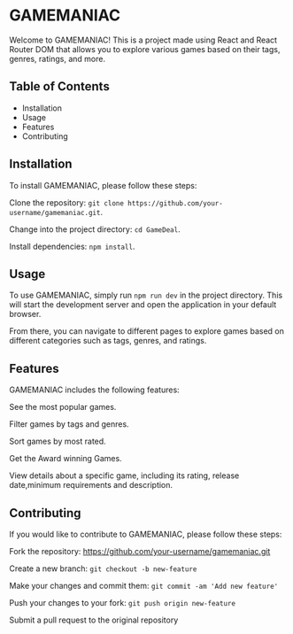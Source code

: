 # GAMEMANIAC

Welcome to GAMEMANIAC! This is a project made using React and React Router DOM that allows you to explore various games based on their tags, genres, ratings, and more.

## Table of Contents

- Installation
- Usage
- Features
- Contributing

## Installation

To install GAMEMANIAC, please follow these steps:

Clone the repository: `git clone https://github.com/your-username/gamemaniac.git`.

Change into the project directory: `cd GameDeal`.

Install dependencies: `npm install`.

## Usage

To use GAMEMANIAC, simply run `npm run dev` in the project directory. This will start the development server and open the application in your default browser.

From there, you can navigate to different pages to explore games based on different categories such as tags, genres, and ratings.

## Features

GAMEMANIAC includes the following features:

See the most popular games. 

Filter games by tags and genres.

Sort games by most rated.

Get the Award winning Games.

View details about a specific game, including its rating, release date,minimum requirements and description.
## Contributing
If you would like to contribute to GAMEMANIAC, please follow these steps:

Fork the repository: https://github.com/your-username/gamemaniac.git

Create a new branch: `git checkout -b new-feature`

Make your changes and commit them: `git commit -am 'Add new feature'`

Push your changes to your fork: `git push origin new-feature`

Submit a pull request to the original repository
